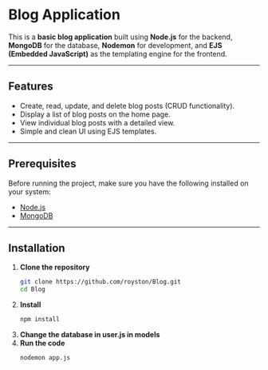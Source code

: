 # Blog Application  

This is a **basic blog application** built using **Node.js** for the backend, **MongoDB** for the database, **Nodemon** for development, and **EJS (Embedded JavaScript)** as the templating engine for the frontend.

---

## Features  

- Create, read, update, and delete blog posts (CRUD functionality).  
- Display a list of blog posts on the home page.  
- View individual blog posts with a detailed view.  
- Simple and clean UI using EJS templates.  

---

## Prerequisites  

Before running the project, make sure you have the following installed on your system:  

- [Node.js](https://nodejs.org/)  
- [MongoDB](https://www.mongodb.com/)  

---

## Installation  

1. **Clone the repository**  
   ```bash  
   git clone https://github.com/royston/Blog.git  
   cd Blog
2. **Install**
   ```bash
   npm install
3. **Change the database in user.js in models**
4. **Run the code**
   ```bash
   nodemon app.js   
